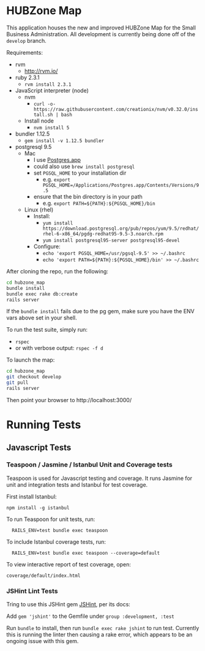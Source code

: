 # HUBZone Map

This application houses the new and improved HUBZone Map for the Small Business Administration.  All development is currently being done off of the `develop` branch.

Requirements:
* rvm
  - http://rvm.io/
* ruby 2.3.1
  - `rvm install 2.3.1`
* JavaScript interpreter (node)
  * nvm
    * `curl -o- https://raw.githubusercontent.com/creationix/nvm/v0.32.0/install.sh | bash`
  * Install node
    * `nvm install 5`
* bundler 1.12.5
  - `gem install -v 1.12.5 bundler`
* postgresql 9.5
  * Mac
    - I use [Postgres.app](http://postgresapp.com/)
    - could also use `brew install postgresql`
    - set `PGSQL_HOME` to your installation dir
      - e.g. `export PGSQL_HOME=/Applications/Postgres.app/Contents/Versions/9.5`
    - ensure that the bin directory is in your path
      - e.g. `export PATH=${PATH}:${PGSQL_HOME}/bin`
  * Linux (rhel)
    * Install:
      * `yum install https://download.postgresql.org/pub/repos/yum/9.5/redhat/rhel-6-x86_64/pgdg-redhat95-9.5-3.noarch.rpm`
      * `yum install postgresql95-server postgresql95-devel`
    * Configure:
      * `echo 'export PGSQL_HOME=/usr/pgsql-9.5' >> ~/.bashrc`
      * `echo 'export PATH=${PATH}:${PGSQL_HOME}/bin' >> ~/.bashrc`

After cloning the repo, run the following:
``` bash
cd hubzone_map
bundle install
bundle exec rake db:create
rails server
```

If the `bundle install` fails due to the pg gem, make sure you have the ENV vars above set in your shell.

To run the test suite, simply run:
* `rspec`
* or with verbose output: `rspec -f d`

To launch the map:
``` bash
cd hubzone_map
git checkout develop
git pull
rails server
```
Then point your browser to http://localhost:3000/

# Running Tests #


## Javascript Tests ##
### Teaspoon / Jasmine / Istanbul Unit and Coverage tests ###
Teaspoon is used for Javascript testing and coverage.  It runs Jasmine for unit and integration tests and Istanbul for test coverage.

First install Istanbul:
```
npm install -g istanbul
```

To run Teaspoon for unit tests, run:
```
  RAILS_ENV=test bundle exec teaspoon
```

To include Istanbul coverage tests, run:
```
  RAILS_ENV=test bundle exec teaspoon --coverage=default
```

To view interactive report of test coverage, open:
```
coverage/default/index.html
```

### JSHint Lint Tests ###
Tring to use this JSHint gem [JSHint](https://github.com/damian/jshint), per its docs:

Add `gem 'jshint'` to the Gemfile under `group :development, :test`

Run `bundle` to install, then run `bundle exec rake jshint` to run test.  Currently this is running the linter then causing a rake error, which appears to be an ongoing issue with this gem.
